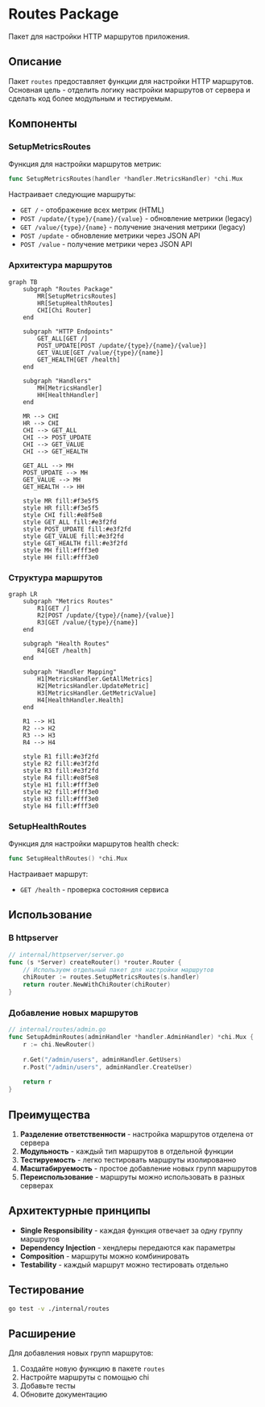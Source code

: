 # Routes Package

Пакет для настройки HTTP маршрутов приложения.

## Описание

Пакет `routes` предоставляет функции для настройки HTTP маршрутов. Основная цель - отделить логику настройки маршрутов от сервера и сделать код более модульным и тестируемым.

## Компоненты

### SetupMetricsRoutes

Функция для настройки маршрутов метрик:

```go
func SetupMetricsRoutes(handler *handler.MetricsHandler) *chi.Mux
```

Настраивает следующие маршруты:
- `GET /` - отображение всех метрик (HTML)
- `POST /update/{type}/{name}/{value}` - обновление метрики (legacy)
- `GET /value/{type}/{name}` - получение значения метрики (legacy)
- `POST /update` - обновление метрики через JSON API
- `POST /value` - получение метрики через JSON API

### Архитектура маршрутов

```mermaid
graph TB
    subgraph "Routes Package"
        MR[SetupMetricsRoutes]
        HR[SetupHealthRoutes]
        CHI[Chi Router]
    end
    
    subgraph "HTTP Endpoints"
        GET_ALL[GET /]
        POST_UPDATE[POST /update/{type}/{name}/{value}]
        GET_VALUE[GET /value/{type}/{name}]
        GET_HEALTH[GET /health]
    end
    
    subgraph "Handlers"
        MH[MetricsHandler]
        HH[HealthHandler]
    end
    
    MR --> CHI
    HR --> CHI
    CHI --> GET_ALL
    CHI --> POST_UPDATE
    CHI --> GET_VALUE
    CHI --> GET_HEALTH
    
    GET_ALL --> MH
    POST_UPDATE --> MH
    GET_VALUE --> MH
    GET_HEALTH --> HH
    
    style MR fill:#f3e5f5
    style HR fill:#f3e5f5
    style CHI fill:#e8f5e8
    style GET_ALL fill:#e3f2fd
    style POST_UPDATE fill:#e3f2fd
    style GET_VALUE fill:#e3f2fd
    style GET_HEALTH fill:#e3f2fd
    style MH fill:#fff3e0
    style HH fill:#fff3e0
```

### Структура маршрутов

```mermaid
graph LR
    subgraph "Metrics Routes"
        R1[GET /]
        R2[POST /update/{type}/{name}/{value}]
        R3[GET /value/{type}/{name}]
    end
    
    subgraph "Health Routes"
        R4[GET /health]
    end
    
    subgraph "Handler Mapping"
        H1[MetricsHandler.GetAllMetrics]
        H2[MetricsHandler.UpdateMetric]
        H3[MetricsHandler.GetMetricValue]
        H4[HealthHandler.Health]
    end
    
    R1 --> H1
    R2 --> H2
    R3 --> H3
    R4 --> H4
    
    style R1 fill:#e3f2fd
    style R2 fill:#e3f2fd
    style R3 fill:#e3f2fd
    style R4 fill:#e8f5e8
    style H1 fill:#fff3e0
    style H2 fill:#fff3e0
    style H3 fill:#fff3e0
    style H4 fill:#fff3e0
```

### SetupHealthRoutes

Функция для настройки маршрутов health check:

```go
func SetupHealthRoutes() *chi.Mux
```

Настраивает маршрут:
- `GET /health` - проверка состояния сервиса

## Использование

### В httpserver

```go
// internal/httpserver/server.go
func (s *Server) createRouter() *router.Router {
    // Используем отдельный пакет для настройки маршрутов
    chiRouter := routes.SetupMetricsRoutes(s.handler)
    return router.NewWithChiRouter(chiRouter)
}
```

### Добавление новых маршрутов

```go
// internal/routes/admin.go
func SetupAdminRoutes(adminHandler *handler.AdminHandler) *chi.Mux {
    r := chi.NewRouter()
    
    r.Get("/admin/users", adminHandler.GetUsers)
    r.Post("/admin/users", adminHandler.CreateUser)
    
    return r
}
```

## Преимущества

1. **Разделение ответственности** - настройка маршрутов отделена от сервера
2. **Модульность** - каждый тип маршрутов в отдельной функции
3. **Тестируемость** - легко тестировать маршруты изолированно
4. **Масштабируемость** - простое добавление новых групп маршрутов
5. **Переиспользование** - маршруты можно использовать в разных серверах

## Архитектурные принципы

- **Single Responsibility** - каждая функция отвечает за одну группу маршрутов
- **Dependency Injection** - хендлеры передаются как параметры
- **Composition** - маршруты можно комбинировать
- **Testability** - каждый маршрут можно тестировать отдельно

## Тестирование

```bash
go test -v ./internal/routes
```

## Расширение

Для добавления новых групп маршрутов:

1. Создайте новую функцию в пакете `routes`
2. Настройте маршруты с помощью chi
3. Добавьте тесты
4. Обновите документацию
